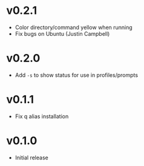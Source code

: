 # v0.2.1

* Color directory/command yellow when running
* Fix bugs on Ubuntu (Justin Campbell)

# v0.2.0

* Add `-s` to show status for use in profiles/prompts

# v0.1.1

* Fix q alias installation

# v0.1.0

* Initial release
